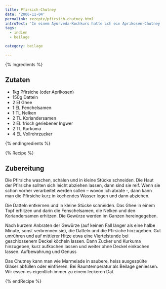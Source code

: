 ```yaml
---
title: Pfirsich-Chutney
date: '2006-11-04'
permalink: rezepte/pfirsich-chutney.html
introText: 'In einem Ayurveda-Kochkurs hatte ich ein Aprikosen-Chutney kennengelernt, das wir danach häufig selber gemacht haben. Doch die Wahl der Frucht ist generell variabel, so habe ich das Rezept diesmal mit Pfirsichen gemacht. Eine Freundin hatte uns mehrere Kilogramm frischer Pfirsiche geschenkt. Die mussten ja gebührend verarbeitet werden.'
tags:
  - indien
  - beilage

category: beilage

---
```


{% Ingredients %}

## Zutaten

- 1kg Pfirsiche (oder Aprikosen)
- 150g Datteln
- 2 El Ghee
- 1 EL Fenchelsamen
- 1 TL Nelken
- 2 TL Koriandersamen
- 2 EL frisch geriebener Ingwer
- 2 TL Kurkuma
- 4 EL Vollrohrzucker

{% endIngredients %}

{% Recipe %}

## Zubereitung

Die Pfirsiche waschen, schälen und in kleine Stücke schneiden. Die Haut der Pfirsiche sollten sich leicht abziehen lassen, dann sind sie reif. Wenn sie schon vorher verarbeitet werden sollen – wovon ich abrate -, dann kann man die Pfirsiche kurz in kochendes Wasser legen und dann abziehen.

Die Datteln entkernen und in kleine Stücke schneiden. Das Ghee in einem Topf erhitzen und darin die Fenschelsamen, die Nelken und den Koriandersamen erhitzen. Die Gewürze werden im Ganzen hereingegeben.

Nach kurzem Anbraten der Gewürze (auf keinen Fall länger als eine halbe Minute, sonst verbrennen sie), die Datteln und die Pfirsiche hinzugeben. Gut umrühren und auf mittlerer Hitze etwa eine Viertelstunde bei geschlossenem Deckel köcheln lassen. Dann Zucker und Kurkuma hinzugeben, kurz aufkochen lassen und weiter ohne Deckel einkochen lassen.
Aufbewahrung und Genuss

Das Chutney kann man wie Marmelade in saubere, heiss ausgespülte Gläser abfüllen oder einfrieren. Bei Raumtemperatur als Beilage geniessen. Wir essen es eigentlich immer zu einem leckeren Dal.

{% endRecipe %}
